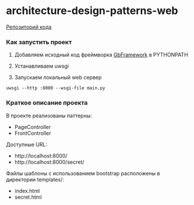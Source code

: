 # architecture-design-patterns-web
[Репозиторий кода](https://clck.ru/TFwwr)

### Как запустить проект

1. Добавляем исходный код фреймворка [GbFramework](https://clck.ru/TFwup) в PYTHONPATH
   

2. Устанавливаем uwsgi

3. Запускаем локальный web сервер
```
uwsgi --http :8000 --wsgi-file main.py
```
### Краткое описание проекта

В проекте реализованы паттерны:
- PageController
- FrontController

Доступные URL:
- http://localhost:8000/
- http://localhost:8000/secret/

Файлы шаблоны с использованием bootstrap расположены в директории templates/:
- index.html
- secret.html
